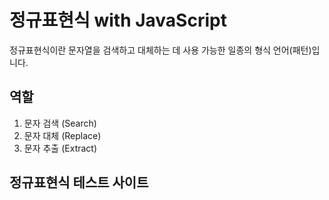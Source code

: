# 정규표현식 with JavaScript

정규표현식이란 문자열을 검색하고 대체하는 데 사용 가능한 일종의 형식 언어(패턴)입니다.

## 역할
1. 문자 검색 (Search)
2. 문자 대체 (Replace)
3. 문자 추출 (Extract)

## 정규표현식 테스트 사이트
<a href="https://regex101.com"></a>
<a href="https://regexr.com"></a>
<a href="https://regexper.com"></a>